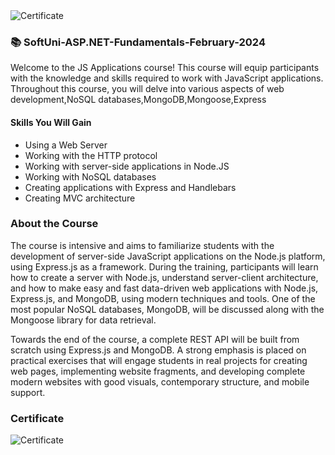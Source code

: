 <img src="https://i.imgur.com/FJZirGN.png" alt="Certificate"/>

### 📚 SoftUni-ASP.NET-Fundamentals-February-2024

Welcome to the JS Applications course! This course will equip participants with the knowledge and skills required to work with JavaScript applications. Throughout this course, you will delve into various aspects of web development,NoSQL databases,MongoDB,Mongoose,Express

#### Skills You Will Gain

- Using a Web Server
- Working with the HTTP protocol
- Working with server-side applications in Node.JS
- Working with NoSQL databases
- Creating applications with Express and Handlebars
- Creating MVC architecture

### About the Course

The course is intensive and aims to familiarize students with the development of server-side JavaScript applications on the Node.js platform, using Express.js as a framework. During the training, participants will learn how to create a server with Node.js, understand server-client architecture, and how to make easy and fast data-driven web applications with Node.js, Express.js, and MongoDB, using modern techniques and tools. One of the most popular NoSQL databases, MongoDB, will be discussed along with the Mongoose library for data retrieval.

Towards the end of the course, a complete REST API will be built from scratch using Express.js and MongoDB. A strong emphasis is placed on practical exercises that will engage students in real projects for creating web pages, implementing website fragments, and developing complete modern websites with good visuals, contemporary structure, and mobile support.

### Certificate

![Certificate](https://i.imgur.com/FJZirGN.png)

